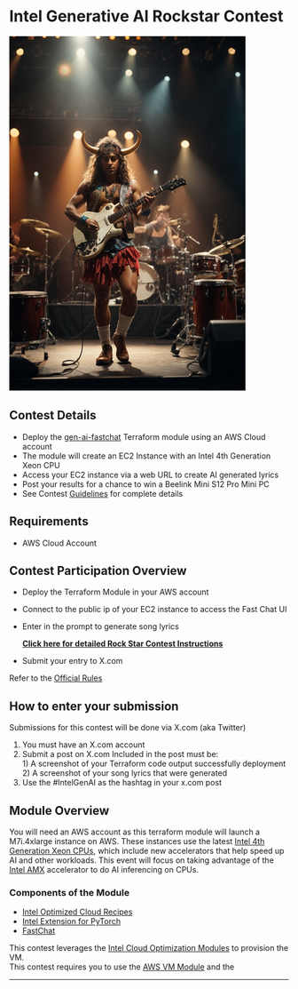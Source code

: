 # Intel Generative AI Rockstar Contest

![Generative AI Rockstar](images/ai-rockstar.png)

## Contest Details

- Deploy the [gen-ai-fastchat](https://github.com/intel/terraform-intel-aws-vm/tree/main/examples/gen-ai-fastchat) Terraform module using an AWS Cloud account
- The module will create an EC2 Instance with an  Intel 4th Generation Xeon CPU
- Access your EC2 instance via a web URL to create AI generated lyrics
- Post your results for a chance to win a Beelink Mini S12 Pro Mini PC
- See Contest [Guidelines](guidelines.md) for complete details

## Requirements
- AWS Cloud Account

## Contest Participation Overview

* Deploy the Terraform Module in your AWS account
* Connect to the public ip of your EC2 instance to access the Fast Chat UI
* Enter in the prompt to generate song lyrics

    **[Click here for detailed Rock Star Contest Instructions](Instructions.md)**
* Submit your entry to X.com

Refer to the [Official Rules](terms.md)

## How to enter your submission

Submissions for this contest will be done via X.com (aka Twitter)
1. You must have an X.com account
2. Submit a post on X.com
    Included in the post must be:<br>
        1) A screenshot of your Terraform code output successfully deployment<br>
        2) A screenshot of your song lyrics that were generated <br>
3. Use the #IntelGenAI as the hashtag in your x.com post<br>



## Module Overview
You will need an AWS account as this terraform module will launch a M7i.4xlarge instance on AWS. These instances use the latest [Intel 4th Generation Xeon CPUs](https://www.intel.com/content/www/us/en/products/docs/processors/xeon-accelerated/4th-gen-xeon-scalable-processors.html), which include new accelerators that help speed up AI and other workloads. This event will focus on taking advantage of the [Intel AMX](https://www.intel.com/content/www/us/en/products/docs/accelerator-engines/advanced-matrix-extensions/overview.html) accelerator to do AI inferencing on CPUs.

### Components of the Module
- [Intel Optimized Cloud Recipes](https://github.com/intel/optimized-cloud-recipes)
- [Intel Extension for PyTorch](https://github.com/intel/intel-extension-for-pytorch)
- [FastChat](https://github.com/lm-sys/FastChat)

This contest leverages the [Intel Cloud Optimization Modules](https://www.intel.com/content/www/us/en/developer/topic-technology/cloud-optimization.html) to provision the VM. <br>
This contest requires you to use the [AWS VM Module](https://github.com/intel/terraform-intel-aws-vm) and the 

---